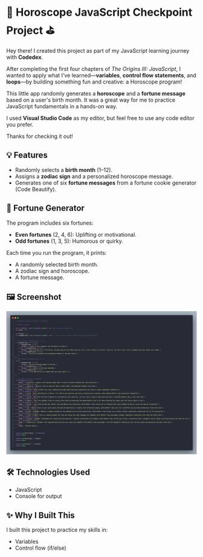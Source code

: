 # 🌟 Horoscope JavaScript Checkpoint Project ⛳️

Hey there! I created this project as part of my JavaScript learning journey with **Codedex**. 

After completing the first four chapters of *The Origins III: JavaScript*, I wanted to apply what I’ve learned—**variables**, **control flow statements**, and **loops**—by building something fun and creative: a Horoscope program!

This little app randomly generates a **horoscope** and a **fortune message** based on a user's birth month. It was a great way for me to practice JavaScript fundamentals in a hands-on way.

I used **Visual Studio Code** as my editor, but feel free to use any code editor you prefer.

Thanks for checking it out!


## 💡 Features

- Randomly selects a **birth month** (1–12).
- Assigns a **zodiac sign** and a personalized horoscope message.
- Generates one of six **fortune messages** from a fortune cookie generator (Code Beautify).

## 🍪 Fortune Generator

The program includes six fortunes:
- **Even fortunes** (2, 4, 6): Uplifting or motivational.
- **Odd fortunes** (1, 3, 5): Humorous or quirky.

Each time you run the program, it prints:
- A randomly selected birth month.
- A zodiac sign and horoscope.
- A fortune message.

## 🖼️ Screenshot

![Horoscope Output](horoscope.png)

## 🛠️ Technologies Used

- JavaScript
- Console for output

## ✨ Why I Built This

I built this project to practice my skills in:
- Variables
- Control flow (if/else)
